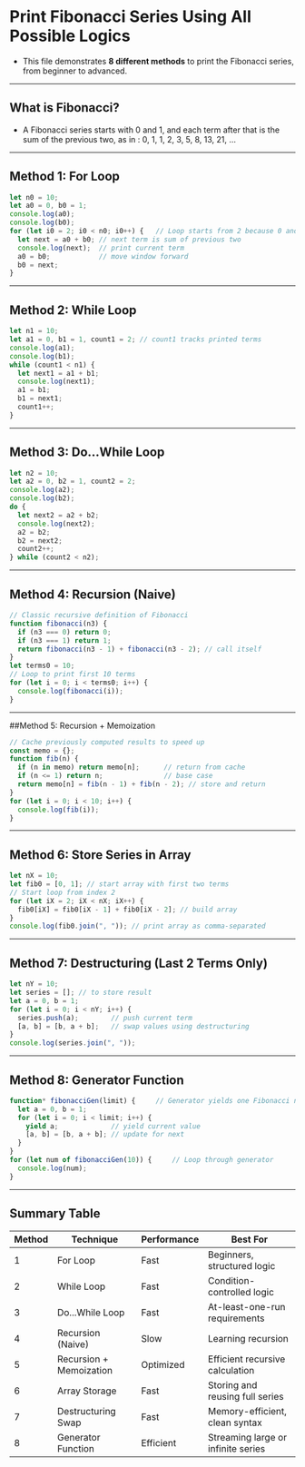 #  Print Fibonacci Series Using All Possible Logics 

- This file demonstrates **8 different methods** to print the Fibonacci series, from beginner to advanced.

---

## What is Fibonacci?
- A Fibonacci series starts with 0 and 1, and each term after that is the sum of the previous two, as in :  0, 1, 1, 2, 3, 5, 8, 13, 21, ...

---

## Method 1: For Loop

```js
let n0 = 10; 
let a0 = 0, b0 = 1; 
console.log(a0); 
console.log(b0); 
for (let i0 = 2; i0 < n0; i0++) {   // Loop starts from 2 because 0 and 1 are already printed
  let next = a0 + b0; // next term is sum of previous two
  console.log(next);  // print current term
  a0 = b0;            // move window forward
  b0 = next;
}
```
---

## Method 2: While Loop

```js
let n1 = 10;
let a1 = 0, b1 = 1, count1 = 2; // count1 tracks printed terms
console.log(a1); 
console.log(b1); 
while (count1 < n1) {
  let next1 = a1 + b1;
  console.log(next1);
  a1 = b1;
  b1 = next1;
  count1++;
}
```

---

## Method 3: Do...While Loop

```js
let n2 = 10;
let a2 = 0, b2 = 1, count2 = 2;
console.log(a2); 
console.log(b2); 
do {
  let next2 = a2 + b2;
  console.log(next2);
  a2 = b2;
  b2 = next2;
  count2++;
} while (count2 < n2);
```

---

## Method 4: Recursion (Naive)

```js
// Classic recursive definition of Fibonacci
function fibonacci(n3) {
  if (n3 === 0) return 0;
  if (n3 === 1) return 1;
  return fibonacci(n3 - 1) + fibonacci(n3 - 2); // call itself
}
let terms0 = 10;
// Loop to print first 10 terms
for (let i = 0; i < terms0; i++) {
  console.log(fibonacci(i));
}
```

---

##Method 5: Recursion + Memoization

```js
// Cache previously computed results to speed up
const memo = {};
function fib(n) {
  if (n in memo) return memo[n];      // return from cache
  if (n <= 1) return n;               // base case
  return memo[n] = fib(n - 1) + fib(n - 2); // store and return
}
for (let i = 0; i < 10; i++) {
  console.log(fib(i));
}
```

---

## Method 6: Store Series in Array

```js
let nX = 10;
let fib0 = [0, 1]; // start array with first two terms
// Start loop from index 2
for (let iX = 2; iX < nX; iX++) {
  fib0[iX] = fib0[iX - 1] + fib0[iX - 2]; // build array
}
console.log(fib0.join(", ")); // print array as comma-separated
```

---

## Method 7: Destructuring (Last 2 Terms Only)

```js
let nY = 10;
let series = []; // to store result
let a = 0, b = 1;
for (let i = 0; i < nY; i++) {
  series.push(a);        // push current term
  [a, b] = [b, a + b];   // swap values using destructuring
}
console.log(series.join(", "));
```

---

## Method 8: Generator Function

```js
function* fibonacciGen(limit) {     // Generator yields one Fibonacci number at a time (lazy)
  let a = 0, b = 1;
  for (let i = 0; i < limit; i++) {
    yield a;             // yield current value
    [a, b] = [b, a + b]; // update for next
  }
}
for (let num of fibonacciGen(10)) {     // Loop through generator
  console.log(num);
}
```

---

## Summary Table

| Method | Technique               | Performance  | Best For                          |
|--------|-------------------------|--------------|------------------------------------|
| 1      | For Loop                | Fast       | Beginners, structured logic        |
| 2      | While Loop              |  Fast       | Condition-controlled logic         |
| 3      | Do...While Loop         |  Fast       | At-least-one-run requirements      |
| 4      | Recursion (Naive)       |  Slow       | Learning recursion                 |
| 5      | Recursion + Memoization |  Optimized  | Efficient recursive calculation    |
| 6      | Array Storage           |  Fast       | Storing and reusing full series    |
| 7      | Destructuring Swap      |  Fast       | Memory-efficient, clean syntax     |
| 8      | Generator Function      |  Efficient  | Streaming large or infinite series |
